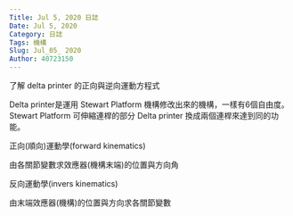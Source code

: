 ```yaml
---
Title: Jul 5, 2020 日誌
Date: Jul 5, 2020
Category: 日誌
Tags: 機構
Slug: Jul_05_ 2020
Author: 40723150
---
```

了解 delta printer 的正向與逆向運動方程式
<!-- PELICAN_END_SUMMARY -->
Delta printer是運用 Stewart Platform 機構修改出來的機構，一樣有6個自由度。
Stewart Platform 可伸縮連桿的部分 Delta printer 換成兩個連桿來達到同的功能。

正向(順向)運動學(forward kinematics)

由各關節變數求效應器(機構末端)的位置與方向角

反向運動學(invers kinematics)

由末端效應器(機構)的位置與方向求各關節變數

